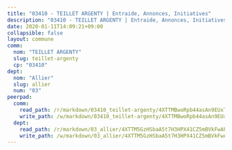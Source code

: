 ```yaml
---
title: "03410 - TEILLET ARGENTY | Entraide, Annonces, Initiatives"
description: "03410 - TEILLET ARGENTY | Entraide, Annonces, Initiatives"
date: 2020-01-11T14:09:21+09:00
collapsible: false
layout: commune
comm:
  nom: "TEILLET ARGENTY"
  slug: teillet-argenty
  cp: "03410"
dept:
  nom: "Allier"
  slug: allier
  num: "03"
peerpad:
  comm:
    read_path: /r/markdown/03410_teillet-argenty/4XTTMBwoRpb44asAn9EUxTSCRvrmmJu7HZeMzp7SbEps6t1WC
    write_path: /w/markdown/03410_teillet-argenty/4XTTMBwoRpb44asAn9EUxTSCRvrmmJu7HZeMzp7SbEps6t1WC-K3TgU2PMCL4NTUcMxReNyyvZqtxSCHUPPqRLiaYPAwNFymvng5Rmj3hkNpfzfkWMYq5oEU74YvHsxQ1BXuyXhkPtoJAivt5kyTtCyQdLd4H6qjnZFQL5uXK98jR3bX3qFQ3oTEtL
  dept:
    read_path: /r/markdown/03_allier/4XTTM5GzHSbaA5t7H3HPX41CZ5mBVkFwAP4hDd5RoBY2JsEAy
    write_path: /w/markdown/03_allier/4XTTM5GzHSbaA5t7H3HPX41CZ5mBVkFwAP4hDd5RoBY2JsEAy-K3TgTfK63S9nh1XDKRdQM5CC7MJ5PWSrKVUCPKbSrFQ3cakeCH8tQGdUR9DTAz4uGC38FSNg947MKdwTpPPt11GSCbnkNPZdBTNtwdL7kw34FMS1ADZJRkGgd1Xx6qPUaEUtuBP3
---
```


